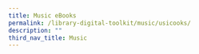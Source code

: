```yaml
---
title: Music eBooks
permalink: /library-digital-toolkit/music/usicooks/
description: ""
third_nav_title: Music
---
```


